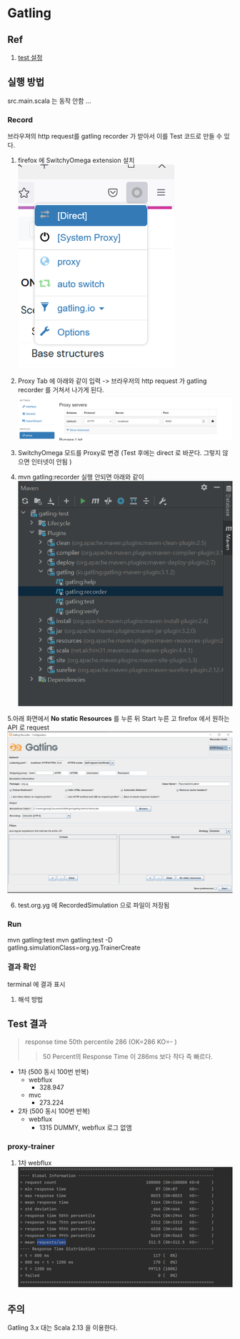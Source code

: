 # Gatling

## Ref 
1. [test 설정](https://gatling.io/docs/gatling/reference/current/cheat-sheet/#injection-profile-open-injection-steps)

## 실행 방법
src.main.scala 는 동작 안함 ... 

### Record


브라우져의 http request를 gatling recorder 가 받아서 이를 Test 코드로 만들 수 있다.  

1. firefox 에 SwitchyOmega extension 설치
![img.png](img/img.png)

2. Proxy Tab 에 아래와 같이 입력 -> 브라우저의 http request 가 gatling recorder 를 거쳐서 나가게 된다.  
![img.png](img/img1.png)

3. SwitchyOmega 모드를 Proxy로 변경 (Test 후에는 direct 로 바꾼다. 그렇지 않으면 인터넷이 안됨 )
4. mvn gatling:recorder 실행 안되면 아래와 같이 
![img.png](img/intellij_maven.png)

5.아래 화면에서 **No static Resources** 를 누른 뒤 Start 누른 고 firefox 에서 원하는 API 로 request 
![img.png](img/img3.png)

6. test.org.yg 에 RecordedSimulation 으로 파일이 저장됨 


### Run
mvn gatling:test
mvn gatling:test -D gatling.simulationClass=org.yg.TrainerCreate

### 결과 확인 
terminal 에 결과 표시 

1. 해석 방법 


## Test 결과
> response time 50th percentile                        286 (OK=286    KO=-     )
>>50 Percent의 Response Time 이 286ms 보다 작다 즉 빠르다.


- 1차 (500 동시 100번 반복)
  - webflux
    - 328.947
  - mvc
    - 273.224
- 2차 (500 동시 100번 반복)
  - webflux
    - 1315 DUMMY, webflux 로그 없앰 


### proxy-trainer
1. 1차 webflux
![img.png](img/img99.png)

## 주의 
Gatling 3.x 대는 Scala 2.13 을 이용한다. 